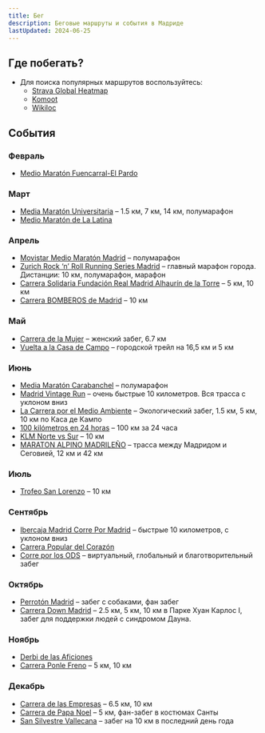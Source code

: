 ```yaml
---
title: Бег
description: Беговые маршруты и события в Мадриде
lastUpdated: 2024-06-25
---
```


## Где побегать?

- Для поиска популярных маршрутов воспользуйтесь:
  - [Strava Global Heatmap](https://www.strava.com/maps/global-heatmap?sport=Run&style=dark&terrain=false&labels=true&poi=true&cPhotos=true&gColor=blue&gOpacity=100#10/40.4181/-3.6649)
  - [Komoot](https://www.komoot.com/)
  - [Wikiloc](https://www.wikiloc.com/)

## События

### Февраль

- [Medio Maratón Fuencarral-El Pardo](https://www.mediamaratonfuencarralelpardo.com/)

### Март

- [Media Maratón Universitaria](https://www.lacarreraparatodos.com/) – 1.5 км, 7 км, 14 км, полумарафон
- [Medio Maratón de La Latina](https://www.adcorebo.org/)

### Апрель

- [Movistar Medio Maratón Madrid](https://www.mediomaratonmadrid.es/) – полумарафон
- [Zurich Rock ‘n’ Roll Running Series Madrid](https://rocknrollmadridrun.com/) – главный марафон города. Дистанции: 10 км, полумарафон, марафон
- [Carrera Solidaria Fundación Real Madrid Alhaurín de la Torre](https://runningfundacionrealmadrid.es/) –  5 км, 10 км
- [Carrera BOMBEROS de Madrid](https://www.carrerabomberosmadrid.es/) – 10 км

### Май

- [Carrera de la Mujer](https://www.carreradelamujer.com/) – женский забег, 6.7 км
- [Vuelta a la Casa de Campo](https://www.vueltacasadecampo.com/) – городской трейл на 16,5 км и 5 км

### Июнь

- [Media Maratón Carabanchel](https://www.mediamaratoncarabanchel.com/) – полумарафон
- [Madrid Vintage Run](https://madridvintagerun.com/) – очень быстрые 10 километров. Вся трасса с уклоном вниз
- [La Carrera por el Medio Ambiente](https://carreradelmedioambiente.es/) – Экологический забег, 1.5 км, 5 км, 10 км по Каса де Кампо
- [100 kilómetros en 24 horas](https://www.100km24horas.es/) – 100 км за 24 часа
- [KLM Norte vs Sur](https://klmnortevssur.com/) – 10 км
- [MARATON ALPINO MADRILEÑO](https://www.maratonalpino.com/) – трасса между Мадридом и Сеговией, 12 км и 42 км

### Июль

- [Trofeo San Lorenzo](https://trofeosanlorenzo.es/) – 10 км

### Сентябрь

- [Ibercaja Madrid Corre Por Madrid](https://madridcorrepormadrid.org/) – быстрые 10 километров, с уклоном вниз
- [Carrera Popular del Corazón](https://www.carrerapopulardelcorazon.com/)
- [Corre por los ODS](https://correporlosods.com/) – виртуальный, глобальный и благотворительный забег

### Октябрь

- [Perrotón Madrid](https://www.perroton.org/) – забег с собаками, фан забег
- [Carrera Down Madrid](https://carreradownmadrid.org/) – 2.5 км, 5 км, 10 км в Парке Хуан Карлос I, забег для поддержки людей с синдромом Дауна.

### Ноябрь

- [Derbi de las Aficiones](https://derbidelasaficiones.com/)
- [Carrera Ponle Freno](https://compromiso.atresmedia.com/ponlefreno/carreras-ponle-freno/) – 5 км, 10 км

### Декабрь

- [Carrera de las Empresas](https://www.carreradelasempresas.com/) – 6.5 км, 10 км
- [Carrera de Papa Noel](https://www.lacarreradepapanoel.com/) – 5 км, фан-забег в костюмах Санты
- [San Silvestre Vallecana](https://www.sansilvestrevallecana.com/) – забег на 10 км в последний день года
